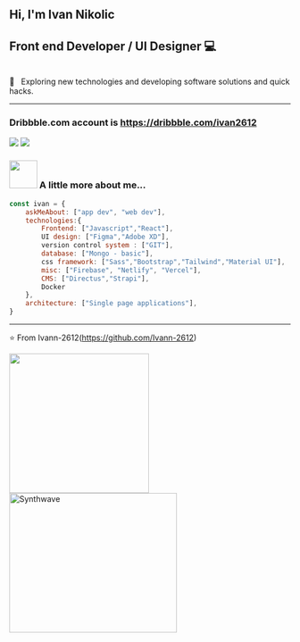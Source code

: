 <section  display="flex">
<div width="49%">
    
#  Hi, I'm Ivan Nikolic <br/>
## Front end Developer / UI Designer 💻  
    
<br/>
🤔 &nbsp; Exploring new technologies and developing software solutions and quick hacks.<br/><hr/>
    
### Dribbble.com account is https://dribbble.com/ivan2612
[![](https://img.shields.io/badge/LinkedIn-ivan-blue)](https://www.linkedin.com/in/ivan-nikolic-750881186/)
[![](https://img.shields.io/badge/Gmail-ivan.nikolicamp%40gmail.com-yellow)](mailto:ivan.nikolicamp@gmail.com)

### <img src="https://media.giphy.com/media/VgCDAzcKvsR6OM0uWg/giphy.gif" width="50"> A little more about me...  

```javascript
const ivan = {
    askMeAbout: ["app dev", "web dev"],
    technologies:{
        Frontend: ["Javascript","React"],
        UI design: ["Figma","Adobe XD"],
        version control system : ["GIT"],
        database: ["Mongo - basic"],
        css framework: ["Sass","Bootstrap","Tailwind","Material UI"],
        misc: ["Firebase", "Netlify", "Vercel"],
        CMS: ["Directus","Strapi"],
        Docker
    },
    architecture: ["Single page applications"],
}
```

---
⭐️ From Ivann-2612(https://github.com/Ivann-2612)
</div>
<div width="50%" display="flex">
<img src="https://media.giphy.com/media/M9gbBd9nbDrOTu1Mqx/giphy.gif" width="250" height="250">
<img src="https://thumbs.gfycat.com/GoodnaturedFondGaur-size_restricted.gif" alt="Synthwave" height="250" width="300">
</div>
</section>
